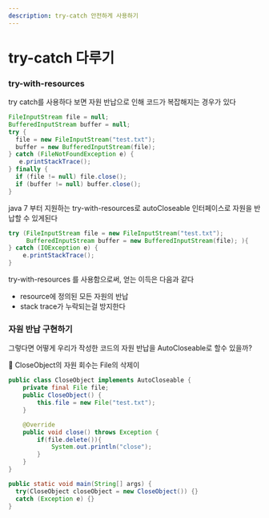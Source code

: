```yaml
---
description: try-catch 안전하게 사용하기
---
```


# try-catch 다루기

### try-with-resources

try catch를 사용하다 보면 자원 반납으로 인해 코드가 복잡해지는 경우가 있다

```java
FileInputStream file = null; 
BufferedInputStream buffer = null; 
try { 
  file = new FileInputStream("test.txt"); 
  buffer = new BufferedInputStream(file); 
} catch (FileNotFoundException e) {
   e.printStackTrace();
} finally { 
  if (file != null) file.close(); 
  if (buffer != null) buffer.close(); 
}
```

&#x20;java 7 부터 지원하는 try-with-resources로 autoCloseable 인터페이스로 자원을 반납할 수 있게된다

```java
try (FileInputStream file = new FileInputStream("test.txt");
     BufferedInputStream buffer = new BufferedInputStream(file); ){
} catch (IOException e) {
    e.printStackTrace();
}
```

&#x20;try-with-resources 를 사용함으로써, 얻는 이득은 다음과 같다

* resource에 정의된 모든 자원의 반납
* stack trace가 누락되는걸 방지한다



### 자원 반납 구현하기

그렇다면 어떻게 우리가 작성한 코드의 자원 반납을 AutoCloseable로 할수 있을까?



🌈 CloseObject의 자원 회수는 File의 삭제이

```java
public class CloseObject implements AutoCloseable {
    private final File file;
    public CloseObject() {
        this.file = new File("test.txt");
    }

    @Override
    public void close() throws Exception {
        if(file.delete()){
            System.out.println("close");
        }
    }
}

```

```java
public static void main(String[] args) {
  try(CloseObject closeObject = new CloseObject()) {} 
  catch (Exception e) {}
}
```
